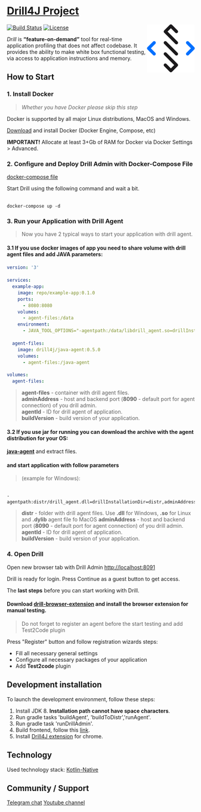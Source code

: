 # [Drill4J Project](https://drill4j.github.io/)
 [![Build Status](https://travis-ci.org/Drill4J/Drill4J.svg?branch=master)](https://travis-ci.org/Drill4J/Drill4J)
 [![License](https://camo.githubusercontent.com/8e7da7b6b632d5ef4bce9a550a5d5cfe400ca1fe/68747470733a2f2f696d672e736869656c64732e696f2f62616467652f6c6963656e73652d4170616368652532304c6963656e7365253230322e302d626c75652e7376673f7374796c653d666c6174)](http://www.apache.org/licenses/LICENSE-2.0)
<img src="./resources/logo.svg" alt="Logo" width="128" align="right">

*Drill* is **“feature-on-demand”** tool for real-time application profiling that does not affect codebase.
It provides the ability to make white box functional testing, via access to application instructions and memory.

## How to Start

### 1. Install Docker 
> _Whether you have Docker please skip this step_

Docker is supported by all major Linux distributions, MacOS and Windows.

[Download](https://www.docker.com/community-edition) and install Docker (Docker Engine, Compose, etc) 


**IMPORTANT!** Allocate at least 3+Gb of RAM for Docker via Docker Settings > Advanced. 

### 2. Configure and Deploy Drill Admin with Docker-Compose File

[docker-compose file](https://drill4j.github.io/assets/files/stable/docker-compose.yml)

Start Drill using the following command and wait a bit.

```console

docker-compose up -d

```

### 3. Run your Application with Drill Agent

> Now you have 2 typical ways to start your application with drill agent.

#### 3.1 If you use docker images of app you need to share volume with drill agent files and add JAVA parameters:
```yaml
version: '3'

services:
  example-app:
    image: repo/example-app:0.1.0
    ports:
      - 8080:8080
    volumes:
      - agent-files:/data    
    environment:
      - JAVA_TOOL_OPTIONS="-agentpath:/data/libdrill_agent.so=drillInstallationDir=/data,adminAddress=localhost:8090,agentId=ExampleAgentId,buildVersion=0.1.0"

  agent-files:
    image: drill4j/java-agent:0.5.0
    volumes:
      - agent-files:/java-agent

volumes:
  agent-files:
```
> **agent-files** - container with drill agent files.  
> **adminAddress** - host and backend port (**8090** - default port for agent connection) of you drill admin.  
> **agentId** - ID for drill agent of application.  
> **buildVersion** - build version of your application.


#### 3.2 If you use jar for running you can download the archive with the agent distribution for your OS:    
[**java-agent**](https://github.com/Drill4J/java-agent/releases/tag/v0.5.0) and extract files.
#### and start application with follow parameters

> (example for Windows):

```console

-agentpath:distr/drill_agent.dll=drillInstallationDir=distr,adminAddress=localhost:8090,agentId=ExampleAgent,buildVersion=0.1.0

```
> **distr** - folder with drill agent files. Use **.dll** for Windows, **.so** for Linux and **.dylib** agent file fo MacOS 
> **adminAddress** - host and backend port (**8090** - default port for agent connection) of you drill admin.  
> **agentId** - ID for drill agent of application.  
> **buildVersion** - build version of your application. 

### 4. Open Drill
Open new browser tab with Drill Admin [http://localhost:8091](http://localhost:8091)

Drill is ready for login. Press Continue as a guest button to get access.
 
The **last steps** before you can start working with Drill.  
#### Download [**drill-browser-extension**](https://github.com/Drill4J/browser-extension/releases/tag/v0.3.13) and install the browser extension for manual testing.

>Do not forget to register an agent before the start testing and add Test2Code plugin

Press "Register" button and follow registration wizards steps:
  * Fill all necessary general settings
  * Configure all necessary packages of your application
  * Add **Test2code** plugin
  

## Development installation

To launch the development environment, follow these steps:
1. Install JDK 8. **Installation path cannot have space characters**.
2. Run gradle tasks 'buildAgent', 'buildToDistr','runAgent'.
3. Run gradle task 'runDrillAdmin'.
4. Build frontend, follow this [link](https://github.com/Drill4J/admin-ui).
5. Install [Drill4J extension](https://chrome.google.com/webstore/detail/drill4j-browser-extension/lhlkfdlgddnmbhhlcopcliflikibeplm?hl=ru) for chrome.

## Technology

Used technology stack: [Kotlin-Native](https://kotlinlang.org/docs/reference/native-overview.html)

## Community / Support
[Telegram chat](https://t.me/drill4j)
[Youtube channel](https://www.youtube.com/watch?v=N_WJYrt5qNc&feature=emb_title)
